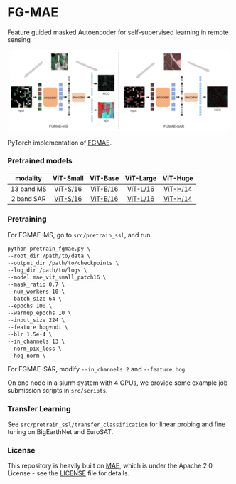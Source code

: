 # FG-MAE
Feature guided masked Autoencoder for self-supervised learning in remote sensing

<p align="center">
  <img width="500" alt="fgmae main structure" src="assets/fgmae.png">
</p>

PyTorch implementation of [FGMAE](). 

### Pretrained models

| modality  | ViT-Small  | ViT-Base | ViT-Large | ViT-Huge |
| :---: | :---: | :---: | :---: | :---: |
| 13 band MS | [ViT-S/16]() | [ViT-B/16]() | [ViT-L/16]() | [ViT-H/14]() |
| 2 band SAR | [ViT-S/16]() | [ViT-B/16]() | [ViT-L/16]() | [ViT-H/14]() |

### Pretraining
For FGMAE-MS, go to `src/pretrain_ssl`, and run
```
python pretrain_fgmae.py \
--root_dir /path/to/data \
--output_dir /path/to/checkpoints \
--log_dir /path/to/logs \
--model mae_vit_small_patch16 \
--mask_ratio 0.7 \
--num_workers 10 \
--batch_size 64 \
--epochs 100 \
--warmup_epochs 10 \
--input_size 224 \
--feature hog+ndi \
--blr 1.5e-4 \
--in_channels 13 \
--norm_pix_loss \
--hog_norm \
```

For FGMAE-SAR, modify `--in_channels 2` and `--feature hog`.

On one node in a slurm system with 4 GPUs, we provide some example job submission scripts in `src/scripts`.

### Transfer Learning
See `src/pretrain_ssl/transfer_classification` for linear probing and fine tuning on BigEarthNet and EuroSAT.

### License

This repository is heavily built on [MAE](https://github.com/facebookresearch/mae), which is under the Apache 2.0 License - see the [LICENSE](LICENSE) file for details.

